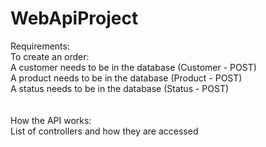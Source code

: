 # WebApiProject

Requirements:</br>
To create an order: </br>
  A customer needs to be in the database (Customer - POST) </br>
  A product needs to be in the database (Product -  POST) </br>
  A status needs to be in the database (Status - POST) </br>
</br>
</br>
How the API works:</br>
List of controllers and how they are accessed 
